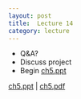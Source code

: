 ```yaml
---
layout: post
title:  Lecture 14
category: lecture
---
```


* Q&A?
* Discuss project
* Begin [ch5.ppt][ch5-slides]

[ch5.ppt][ch5-slides]   | [ch5.pdf][ch5-pdf]  

[ch5-slides]: {{site.base}}/slides/ch5.ppt
[ch5-pdf]: {{site.base}}/slides/pdf/ch5.pdf
